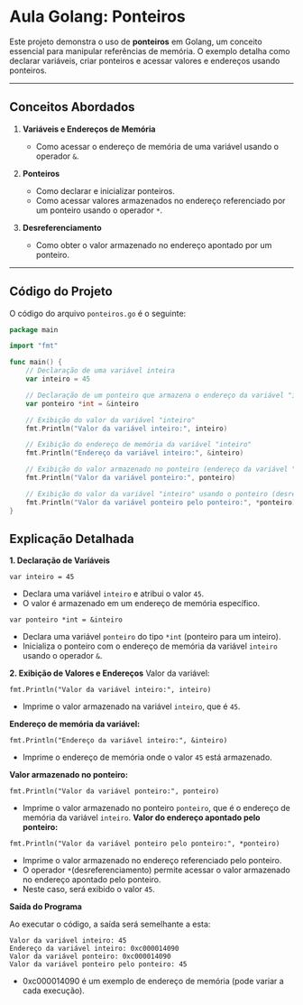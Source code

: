 # Aula Golang: Ponteiros

Este projeto demonstra o uso de **ponteiros** em Golang, um conceito essencial para manipular referências de memória. O exemplo detalha como declarar variáveis, criar ponteiros e acessar valores e endereços usando ponteiros.

---

## Conceitos Abordados

1. **Variáveis e Endereços de Memória**
   - Como acessar o endereço de memória de uma variável usando o operador `&`.

2. **Ponteiros**
   - Como declarar e inicializar ponteiros.
   - Como acessar valores armazenados no endereço referenciado por um ponteiro usando o operador `*`.

3. **Desreferenciamento**
   - Como obter o valor armazenado no endereço apontado por um ponteiro.

---

## Código do Projeto

O código do arquivo `ponteiros.go` é o seguinte:

```go
package main

import "fmt"

func main() {
    // Declaração de uma variável inteira
    var inteiro = 45

    // Declaração de um ponteiro que armazena o endereço da variável "inteiro"
    var ponteiro *int = &inteiro

    // Exibição do valor da variável "inteiro"
    fmt.Println("Valor da variável inteiro:", inteiro)

    // Exibição do endereço de memória da variável "inteiro"
    fmt.Println("Endereço da variável inteiro:", &inteiro)

    // Exibição do valor armazenado no ponteiro (endereço da variável "inteiro")
    fmt.Println("Valor da variável ponteiro:", ponteiro)

    // Exibição do valor da variável "inteiro" usando o ponteiro (desreferenciamento)
    fmt.Println("Valor da variável ponteiro pelo ponteiro:", *ponteiro)
}
```

## Explicação Detalhada
**1. Declaração de Variáveis**

```
var inteiro = 45
```
- Declara uma variável `inteiro` e atribui o valor `45`.
- O valor é armazenado em um endereço de memória específico.
  
```
var ponteiro *int = &inteiro
```
- Declara uma variável `ponteiro` do tipo `*int` (ponteiro para um inteiro).
- Inicializa o ponteiro com o endereço de memória da variável `inteiro `usando o operador `&`.

**2. Exibição de Valores e Endereços**
Valor da variável:
```
fmt.Println("Valor da variável inteiro:", inteiro)
```
- Imprime o valor armazenado na variável `inteiro`, que é `45`.
  
**Endereço de memória da variável:**
```
fmt.Println("Endereço da variável inteiro:", &inteiro)
```
- Imprime o endereço de memória onde o valor `45` está armazenado.
  
**Valor armazenado no ponteiro:**
```
fmt.Println("Valor da variável ponteiro:", ponteiro)
```

- Imprime o valor armazenado no ponteiro `ponteiro`, que é o endereço de memória da variável `inteiro`.
**Valor do endereço apontado pelo ponteiro:**
```
fmt.Println("Valor da variável ponteiro pelo ponteiro:", *ponteiro)
```
- Imprime o valor armazenado no endereço referenciado pelo ponteiro.
- O operador `*`(desreferenciamento) permite acessar o valor armazenado no endereço apontado pelo ponteiro.
- Neste caso, será exibido o valor `45`.
  
**Saída do Programa**

Ao executar o código, a saída será semelhante a esta:

```
Valor da variável inteiro: 45
Endereço da variável inteiro: 0xc000014090
Valor da variável ponteiro: 0xc000014090
Valor da variável ponteiro pelo ponteiro: 45
```
- 0xc000014090 é um exemplo de endereço de memória (pode variar a cada execução).